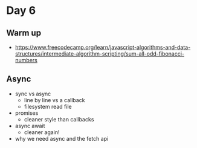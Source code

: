 # Day 6

## Warm up

- https://www.freecodecamp.org/learn/javascript-algorithms-and-data-structures/intermediate-algorithm-scripting/sum-all-odd-fibonacci-numbers

## Async

- sync vs async
  - line by line vs a callback
  - filesystem read file
- promises
  - cleaner style than callbacks
- async await
  - cleaner again!
- why we need async and the fetch api
